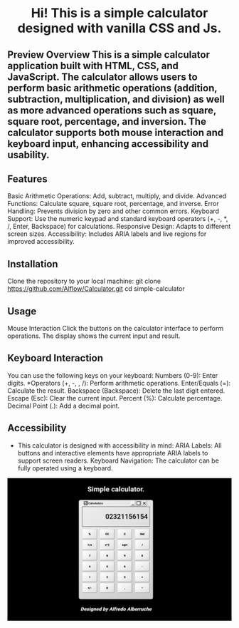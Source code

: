 <h1 align="center">Hi! This is a simple calculator designed with vanilla CSS and Js.</h1>
<h2>Preview</h>
Overview
This is a simple calculator application built with HTML, CSS, and JavaScript. The calculator allows users to perform basic arithmetic operations (addition, subtraction, multiplication, and division) as well as more advanced operations such as square, square root, percentage, and inversion. The calculator supports both mouse interaction and keyboard input, enhancing accessibility and usability.

## Features
Basic Arithmetic Operations: Add, subtract, multiply, and divide.
Advanced Functions: Calculate square, square root, percentage, and inverse.
Error Handling: Prevents division by zero and other common errors.
Keyboard Support: Use the numeric keypad and standard keyboard operators (+, -, *, /, Enter, Backspace) for calculations.
Responsive Design: Adapts to different screen sizes.
Accessibility: Includes ARIA labels and live regions for improved accessibility.

## Installation
Clone the repository to your local machine:
git clone https://github.com/Alflow/Calculator.git
cd simple-calculator


## Usage
Mouse Interaction
Click the buttons on the calculator interface to perform operations. The display shows the current input and result.

## Keyboard Interaction
You can use the following keys on your keyboard:
Numbers (0-9): Enter digits.
*Operators (+, -, , /): Perform arithmetic operations.
Enter/Equals (=): Calculate the result.
Backspace (Backspace): Delete the last digit entered.
Escape (Esc): Clear the current input.
Percent (%): Calculate percentage.
Decimal Point (.): Add a decimal point.

## Accessibility
- This calculator is designed with accessibility in mind:
 ARIA Labels: All buttons and interactive elements have appropriate ARIA labels to support screen readers.
 Keyboard Navigation: The calculator can be fully operated using a keyboard.


![Image Alt text](media/preview.PNG "Preview")


